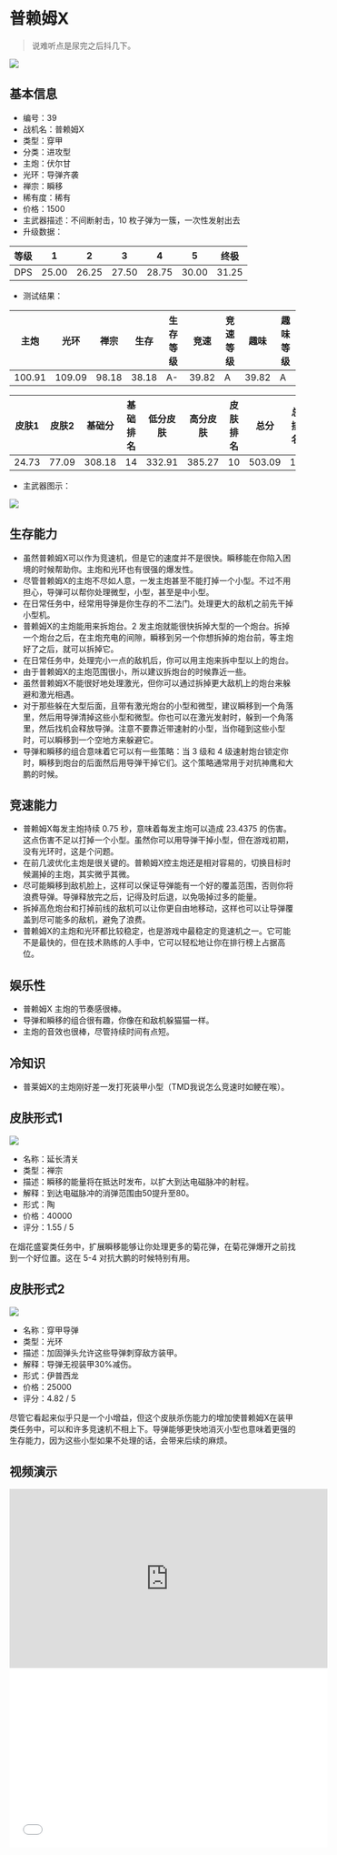 # 普赖姆X

> 说难听点是尿完之后抖几下。

<img src="/ships/ship_39.png" style={{zoom:1}}/>

## 基本信息

- 编号：39
- 战机名：普赖姆X
- 类型：穿甲
- 分类：进攻型
- 主炮：伏尔甘
- 光环：导弹齐袭
- 禅宗：瞬移
- 稀有度：稀有
- 价格：1500
- 主武器描述：不间断射击，10 枚子弹为一簇，一次性发射出去
- 升级数据：

| 等级 | 1 | 2 | 3 | 4 | 5 | 终极 |
|--|--|--|--|--|--|--|
| DPS | 25.00 | 26.25 | 27.50 | 28.75 | 30.00 | 31.25 |

- 测试结果：

| 主炮 | 光环 | 禅宗 | 生存 | 生存等级 | 竞速 | 竞速等级 | 趣味 | 趣味等级 |
|--|--|--|--|--|--|--|--|--|
| 100.91 | 109.09 | 98.18 | 38.18 | A- | 39.82 | A | 39.82 | A |

| 皮肤1 | 皮肤2 | 基础分 | 基础排名 | 低分皮肤 | 高分皮肤 | 皮肤排名 | 总分 | 总排名 |
|--|--|--|--|--|--|--|--|--|
| 24.73 | 77.09 | 308.18 | 14 | 332.91 | 385.27 | 10 | 503.09 | 11 |

- 主武器图示：

<img src="/illustration/main_39.gif" style={{zoom:1}}/>

## 生存能力

- 虽然普赖姆X可以作为竞速机，但是它的速度并不是很快。瞬移能在你陷入困境的时候帮助你。主炮和光环也有很强的爆发性。
- 尽管普赖姆X的主炮不尽如人意，一发主炮甚至不能打掉一个小型。不过不用担心，导弹可以帮你处理微型，小型，甚至是中小型。
- 在日常任务中，经常用导弹是你生存的不二法门。处理更大的敌机之前先干掉小型机。
- 普赖姆X的主炮能用来拆炮台。2 发主炮就能很快拆掉大型的一个炮台。拆掉一个炮台之后，在主炮充电的间隙，瞬移到另一个你想拆掉的炮台前，等主炮好了之后，就可以拆掉它。
- 在日常任务中，处理完小一点的敌机后，你可以用主炮来拆中型以上的炮台。
- 由于普赖姆X的主炮范围很小，所以建议拆炮台的时候靠近一些。
- 虽然普赖姆X不能很好地处理激光，但你可以通过拆掉更大敌机上的炮台来躲避和激光相遇。
- 对于那些躲在大型后面，且带有激光炮台的小型和微型，建议瞬移到一个角落里，然后用导弹清掉这些小型和微型。你也可以在激光发射时，躲到一个角落里，然后找机会释放导弹。注意不要靠近带速射的小型，当你碰到这些小型时，可以瞬移到一个空地方来躲避它。
- 导弹和瞬移的组合意味着它可以有一些策略：当 3 级和 4 级速射炮台锁定你时，瞬移到炮台的后面然后用导弹干掉它们。这个策略通常用于对抗神鹰和大鹏的时候。

## 竞速能力

- 普赖姆X每发主炮持续 0.75 秒，意味着每发主炮可以造成 23.4375 的伤害。这点伤害不足以打掉一个小型。虽然你可以用导弹干掉小型，但在游戏初期，没有光环时，这是个问题。
- 在前几波优化主炮是很关键的。普赖姆X控主炮还是相对容易的，切换目标时候漏掉的主炮，其实微乎其微。
- 尽可能瞬移到敌机脸上，这样可以保证导弹能有一个好的覆盖范围，否则你将浪费导弹。导弹释放完之后，记得及时后退，以免吸掉过多的能量。
- 拆掉高危炮台和打掉前线的敌机可以让你更自由地移动，这样也可以让导弹覆盖到尽可能多的敌机，避免了浪费。
- 普赖姆X的主炮和光环都比较稳定，也是游戏中最稳定的竞速机之一。它可能不是最快的，但在技术熟练的人手中，它可以轻松地让你在排行榜上占据高位。

## 娱乐性

- 普赖姆X 主炮的节奏感很棒。
- 导弹和瞬移的组合很有趣，你像在和敌机躲猫猫一样。
- 主炮的音效也很棒，尽管持续时间有点短。

## 冷知识

- 普莱姆X的主炮刚好差一发打死装甲小型（TMD我说怎么竞速时如鲠在喉）。

## 皮肤形式1

<img src="/ships/ship_39_apex_1.png" style={{zoom:1}}/>

- 名称：延长清关
- 类型：禅宗
- 描述：瞬移的能量将在抵达时发布，以扩大到达电磁脉冲的射程。
- 解释：到达电磁脉冲的消弹范围由50提升至80。
- 形式：陶
- 价格：40000
- 评分：1.55 / 5

在烟花盛宴类任务中，扩展瞬移能够让你处理更多的菊花弹，在菊花弹爆开之前找到一个好位置。这在 5-4 对抗大鹏的时候特别有用。

## 皮肤形式2

<img src="/ships/ship_39_apex_2.png" style={{zoom:1}}/>

- 名称：穿甲导弹
- 类型：光环
- 描述：加固弹头允许这些导弹刺穿敌方装甲。
- 解释：导弹无视装甲30%减伤。
- 形式：伊普西龙
- 价格：25000
- 评分：4.82 / 5

尽管它看起来似乎只是一个小增益，但这个皮肤杀伤能力的增加使普赖姆X在装甲类任务中，可以和许多竞速机不相上下。导弹能够更快地消灭小型也意味着更强的生存能力，因为这些小型如果不处理的话，会带来后续的麻烦。

## 视频演示

<iframe width="560" height="315" src="https://www.youtube.com/embed/KUk1eEm1KLo?si=KJxy-dK3uHPX0cba" title="YouTube video player" frameborder="0" allow="accelerometer; autoplay; clipboard-write; encrypted-media; gyroscope; picture-in-picture; web-share" referrerpolicy="strict-origin-when-cross-origin" allowfullscreen></iframe>

<br/>

<iframe width="560" height="315" src="//player.bilibili.com/player.html?aid=272754431&bvid=BV1iF411d7A4&cid=1177613429&p=1&autoplay=false" scrolling="no" border="0" frameborder="no" allow="accelerometer; autoplay; clipboard-write; encrypted-media; gyroscope; picture-in-picture; web-share" framespacing="0" allowfullscreen="true"> </iframe>